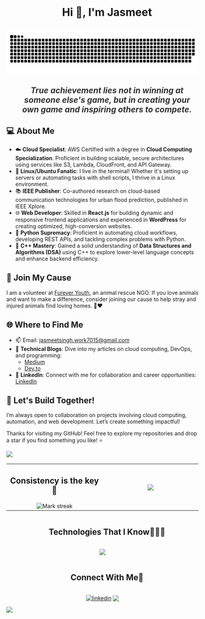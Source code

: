 <!--h1 without bottom border-->
<div id="user-content-toc">
  <ul align="center">
    <summary><h1 style="display: inline-block">Hi 👋, I'm Jasmeet</h1></summary>
  </ul>
</div>


<!--- snake -->
<div align="center">
  <img  src="grid-snake.svg"
       alt="snake" /></a>
</div>


<!--h2 without bottom border-->
<div id="user-content-toc">
  <ul align="center">
<h2 style="font-style: italic; font-size: 1.5em; font-weight: bold; color: #333;">True achievement lies not in winning at someone else's game, but in creating your own game and inspiring others to compete.</h2>


  </ul>
</div>
<!--Intro start-->

## 💻 About Me
- ☁️ **Cloud Specialist**: AWS Certified with a degree in **Cloud Computing Specialization**. Proficient in building scalable, secure architectures using services like S3, Lambda, CloudFront, and API Gateway.
- 🐧 **Linux/Ubuntu Fanatic**: I live in the terminal! Whether it's setting up servers or automating tasks with shell scripts, I thrive in a Linux environment.
- 📚 **IEEE Publisher**: Co-authored research on cloud-based communication technologies for urban flood prediction, published in IEEE Xplore.
- 🌐 **Web Developer**: Skilled in **React.js** for building dynamic and responsive frontend applications and experienced in **WordPress** for creating optimized, high-conversion websites.
- 🐍 **Python Supremacy**: Proficient in automating cloud workflows, developing REST APIs, and tackling complex problems with Python.
- 💾 **C++ Mastery**: Gained a solid understanding of **Data Structures and Algorithms (DSA)** using C++ to explore lower-level language concepts and enhance backend efficiency.

## 🐶 Join My Cause
I am a volunteer at [Furever Youth](https://instagram.com/furever_youth?igshid=NjIwNzIyMDk2Mg==), an animal rescue NGO. If you love animals and want to make a difference, consider joining our cause to help stray and injured animals find loving homes. 🐾❤️

## 🌐 Where to Find Me
- 📫 Email: [jasmeetsingh.work7015@gmail.com](mailto:jasmeetsingh.work7015@gmail.com)
- 📝 **Technical Blogs**: Dive into my articles on cloud computing, DevOps, and programming:
  - [Medium](https://medium.com/@jasmeetsingh.work7015)
  - [Dev.to](https://dev.to/jasmeet7015)
- 💼 **LinkedIn**: Connect with me for collaboration and career opportunities: [LinkedIn](https://linkedin.com/in/jasmeet8699)

## 🚀 Let's Build Together!
I’m always open to collaboration on projects involving cloud computing, automation, and web development. Let’s create something impactful!

Thanks for visiting my GitHub! Feel free to explore my repositories and drop a star if you find something you like! ⭐



<!--Intro end-->


<img src="https://user-images.githubusercontent.com/73097560/115834477-dbab4500-a447-11eb-908a-139a6edaec5c.gif">
<!--- stats & Trophy (start) -->
<p align="center">
  <!--- stats (start) -->
<table align="center">
<tr border="none">
<td width="50%" align="center" >
  
<h2>Consistency is the key 🔑</h2>
  
  <img align="center" title="🔥 Get streak stats for your profile at git.io/streak-stats" alt="Mark streak" src="https://github-readme-streak-stats.herokuapp.com/?user=jasmeet1234&theme=dark&hide_border=false" /> 
</td>

<td width="50%" align="center">

  <img  align="center"  src="https://github-readme-stats.anuraghazra1.vercel.app/api/top-langs/?username=jasmeet1234&theme=dark&hide_border=false&no-bg=true&no-frame=true&langs_count=10"/>
  
  </td>
</tr>
</table>
<!--- stats (end) -->

</p>        
<!--- stats (end) -->


<!--h1 without bottom border-->
<div id="user-content-toc">
  <ul align="center">
    <summary><h2 style="display: inline-block">Technologies That I Know👨🏻‍💻</h2></summary>
  </ul>
</div>
<!--tech stack icons-->
<p align="center">
  <a href="https://skillicons.dev">
    <img src="https://skillicons.dev/icons?i=aws,azure,bash,c,cpp,docker,dynamodb,git,github,js,linux,mysql,py,react,ubuntu,vscode,windows&perline=14" />
  </a>
</p>


<!-- Connect with me -->
<!--h2 without bottom border-->
<div id="user-content-toc">
  <ul align="center">
    <summary><h2 style="display: inline-block">Connect With Me🤝</h2></summary>
  </ul>
</div>

<!--icons and links-->
<p align="center">
<a href="https://www.linkedin.com/in/jasmeet8699/" target="blank"><img align="center" src="https://user-images.githubusercontent.com/88904952/234979284-68c11d7f-1acc-4f0c-ac78-044e1037d7b0.png" alt="linkedin" height="50" width="50" /></a>
<a href="mailto:jasmeetsingh.work7015@gmail.com" target="_blank">
 <img align="center" src="https://skillicons.dev/icons?i=gmail&perline=14" />
</a>
</p>

<!--horizontal divider(gradiant)-->
<img src="https://user-images.githubusercontent.com/73097560/115834477-dbab4500-a447-11eb-908a-139a6edaec5c.gif">
